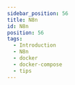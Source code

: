 ```yaml
---
sidebar_position: 56
title: N8n
id: N8n
position: 56
tags:
  - Introduction
  - N8n
  - docker
  - docker-compose
  - tips
---
```

